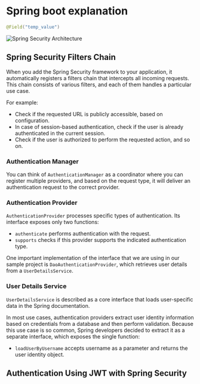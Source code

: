 # Spring boot explanation

```java
@Field("temp_value")
```

![Spring Security Architecture](https://bs-uploads.toptal.io/blackfish-uploads/uploaded_file/file/412345/image-1602672495860.085-952930c83f53503d7e84d1371bec3775.png)

## Spring Security Filters Chain

When you add the Spring Security framework to your application, it automatically registers a filters chain that intercepts all incoming requests. This chain consists of various filters, and each of them handles a particular use case.

For example:

- Check if the requested URL is publicly accessible, based on configuration.
- In case of session-based authentication, check if the user is already authenticated in the current session.
- Check if the user is authorized to perform the requested action, and so on.

### Authentication Manager

You can think of `AuthenticationManager` as a coordinator where you can register multiple providers, and based on the request type, it will deliver an authentication request to the correct provider.

### Authentication Provider

`AuthenticationProvider` processes specific types of authentication. Its interface exposes only two functions:

- `authenticate` performs authentication with the request.
- `supports` checks if this provider supports the indicated authentication type.

One important implementation of the interface that we are using in our sample project is `DaoAuthenticationProvider`, which retrieves user details from a `UserDetailsService`.

### User Details Service

`UserDetailsService` is described as a core interface that loads user-specific data in the Spring documentation.

In most use cases, authentication providers extract user identity information based on credentials from a database and then perform validation. Because this use case is so common, Spring developers decided to extract it as a separate interface, which exposes the single function:

- `loadUserByUsername` accepts username as a parameter and returns the user identity object.

## Authentication Using JWT with Spring Security
